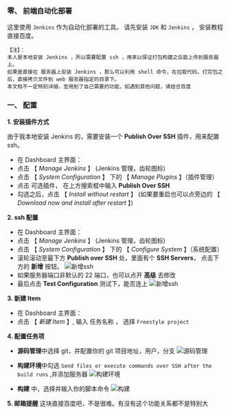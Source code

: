 ### 零、 前端自动化部署

这里使用 `Jenkins` 作为自动化部署的工具。
请先安装 `JDK` 和 `Jenkins` ， 安装教程直接百度。

```
【注】：
本人是本地安装 Jenkins ，所以需要配置 ssh ，用来以保证打包构建之后能上传到服务器上。
如果是直接在 服务器上安装 Jenkins ，那么可以利用 shell 命令，在拉取代码，打完包之后，直接拷贝文件到 web 服务器指定的目录下。
本文档不一定特别详细，至用到了自己需要的功能，如遇到其他问题，请结合百度
```

### 一、 配置

**1. 安装插件方式**

由于我本地安装 Jenkins 的，需要安装一个 **Publish Over SSH** 插件，用来配置 ssh。

- 在 Dashboard 主界面：
- 点击 【 _Manage Jenkins_ 】 (Jenkins 管理，齿轮图标)
- 点击 【 _System Configuration_ 】 下的 【 _Manage Plugins_ 】（插件管理）
- 点击 可选插件， 在上方搜索框中输入 **Publish Over SSH**
- 勾选之后，点击 【 _Install without restart_ 】 (如果要重启也可以点旁边的 【 _Download now and install after restart_ 】)

**2. ssh 配置**

- 在 Dashboard 主界面：
- 点击 【 _Manage Jenkins_ 】 (Jenkins 管理，齿轮图标)
- 点击 【 _System Configuration_ 】 下的 【 _Configure System_ 】（系统配置）
- 滚轮滚动至最下方 **Publish over SSH** 处，里面有个 **SSH Servers**， 点击下方的 **新增** 按钮。
  ![新增ssh](https://gitee.com/pengnima1/blogimage/raw/master/jenkins/ssh-1.png)
- 如果服务器端口非默认的 22 端口，也可以点开 **高级** 去修改
- 最后点击 **Test Configuration** 测试下，能否连上
  ![新增ssh](https://gitee.com/pengnima1/blogimage/raw/master/jenkins/ssh-2.png)

**3. 新建 Item**

- 在 Dashboard 主界面：
- 点击 【 _新建 Item_ 】, 输入 任务名称 ， 选择 `Freestyle project`

**4. 配置任务项**

- **源码管理**中选择 git，并配置你的 git 项目地址，用户，分支
  ![源码管理](https://gitee.com/pengnima1/blogimage/raw/master/jenkins/git-1.png)
- **构建环境**中勾选 `Send files or execute commands over SSH after the build runs` ,并添加服务器
  ![构建环境](https://gitee.com/pengnima1/blogimage/raw/master/jenkins/goujian-1.png)

- **构建** 中，选择并输入你的脚本命令
  ![构建](https://gitee.com/pengnima1/blogimage/raw/master/jenkins/goujian-2.png)

**5. 邮箱提醒**
这块直接百度吧，不是很难。有没有这个功能关系都不是特别大
